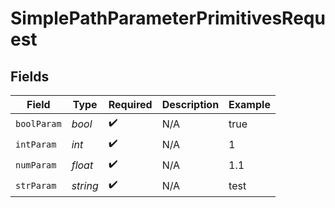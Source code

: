 # SimplePathParameterPrimitivesRequest


## Fields

| Field              | Type               | Required           | Description        | Example            |
| ------------------ | ------------------ | ------------------ | ------------------ | ------------------ |
| `boolParam`        | *bool*             | :heavy_check_mark: | N/A                | true               |
| `intParam`         | *int*              | :heavy_check_mark: | N/A                | 1                  |
| `numParam`         | *float*            | :heavy_check_mark: | N/A                | 1.1                |
| `strParam`         | *string*           | :heavy_check_mark: | N/A                | test               |